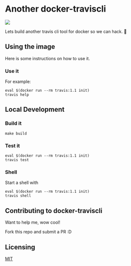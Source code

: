 # Another docker-traviscli

[![](https://travis-ci.org/wenlock/docker-traviscli.svg?branch=master)](https://travis-ci.org/wenlock/docker-traviscli)

Lets build another travis cli tool for docker so we can hack. :tada:

## Using the image
Here is some instructions on how to use it.

### Use it

For example:

```
eval $(docker run --rm travis:1.1 init)
travis help
```

## Local Development

### Build it
`make build`

### Test it
```
eval $(docker run --rm travis:1.1 init)
travis test
```

### Shell
Start a shell with
```
eval $(docker run --rm travis:1.1 init)
travis shell
```

## Contributing to docker-traviscli

Want to help me, wow cool!  

Fork this repo and submit a PR :D

## Licensing
[MIT](LICENSE.txt)
